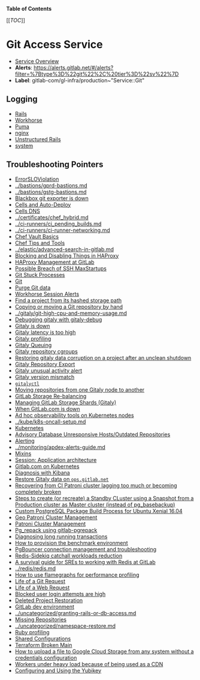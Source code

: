 <!-- MARKER: do not edit this section directly. Edit services/service-catalog.yml then run scripts/generate-docs -->

**Table of Contents**

[[_TOC_]]

# Git Access Service

* [Service Overview](https://dashboards.gitlab.net/d/git-main/git-overview)
* **Alerts**: <https://alerts.gitlab.net/#/alerts?filter=%7Btype%3D%22git%22%2C%20tier%3D%22sv%22%7D>
* **Label**: gitlab-com/gl-infra/production~"Service::Git"

## Logging

* [Rails](https://log.gprd.gitlab.net/goto/b368513b02f183a06d28c2a958b00602)
* [Workhorse](https://log.gprd.gitlab.net/goto/3ddd4ee7141ba2ec1a8b3bb0cb1476fe)
* [Puma](https://log.gprd.gitlab.net/goto/a2601cff0b6f000339e05cdb9deab58b)
* [nginx](https://log.gprd.gitlab.net/goto/8a5fb5820ec7c8daebf719c51fa00ce0)
* [Unstructured Rails](https://console.cloud.google.com/logs/viewer?project=gitlab-production&interval=PT1H&resource=gce_instance&advancedFilter=jsonPayload.hostname%3A%22git%22%0Alabels.tag%3D%22unstructured.production%22&customFacets=labels.%22compute.googleapis.com%2Fresource_name%22)
* [system](https://log.gprd.gitlab.net/goto/bd680ccb3c21567e47a821bbf52a7c09)

## Troubleshooting Pointers

* [ErrorSLOViolation](../alerts/ErrorSLOViolation.md)
* [../bastions/gprd-bastions.md](../bastions/gprd-bastions.md)
* [../bastions/gstg-bastions.md](../bastions/gstg-bastions.md)
* [Blackbox git exporter is down](../blackbox/blackbox-git-exporter.md)
* [Cells and Auto-Deploy](../cells/auto-deploy.md)
* [Cells DNS](../cells/dns.md)
* [../certificates/chef_hybrid.md](../certificates/chef_hybrid.md)
* [../ci-runners/ci_pending_builds.md](../ci-runners/ci_pending_builds.md)
* [../ci-runners/ci-runner-networking.md](../ci-runners/ci-runner-networking.md)
* [Chef Vault Basics](../config_management/chef-vault.md)
* [Chef Tips and Tools](../config_management/chef-workflow.md)
* [../elastic/advanced-search-in-gitlab.md](../elastic/advanced-search-in-gitlab.md)
* [Blocking and Disabling Things in HAProxy](../frontend/block-things-in-haproxy.md)
* [HAProxy Management at GitLab](../frontend/haproxy.md)
* [Possible Breach of SSH MaxStartups](../frontend/ssh-maxstartups-breach.md)
* [Git Stuck Processes](git-stuck-processes.md)
* [Git](git.md)
* [Purge Git data](purge-git-data.md)
* [Workhorse Session Alerts](workhorse-git-session-alerts.md)
* [Find a project from its hashed storage path](../gitaly/find-project-from-hashed-storage.md)
* [Copying or moving a Git repository by hand](../gitaly/git-copy-by-hand.md)
* [../gitaly/git-high-cpu-and-memory-usage.md](../gitaly/git-high-cpu-and-memory-usage.md)
* [Debugging gitaly with gitaly-debug](../gitaly/gitaly-debugging-tool.md)
* [Gitaly is down](../gitaly/gitaly-down.md)
* [Gitaly latency is too high](../gitaly/gitaly-latency.md)
* [Gitaly profiling](../gitaly/gitaly-profiling.md)
* [Gitaly Queuing](../gitaly/gitaly-rate-limiting.md)
* [Gitaly repository cgroups](../gitaly/gitaly-repos-cgroup.md)
* [Restoring gitaly data corruption on a project after an unclean shutdown](../gitaly/gitaly-repository-corruption.md)
* [Gitaly Repository Export](../gitaly/gitaly-repositry-export.md)
* [Gitaly unusual activity alert](../gitaly/gitaly-unusual-activity.md)
* [Gitaly version mismatch](../gitaly/gitaly-version-mismatch.md)
* [`gitalyctl`](../gitaly/gitalyctl.md)
* [Moving repositories from one Gitaly node to another](../gitaly/move-repositories.md)
* [GitLab Storage Re-balancing](../gitaly/storage-rebalancing.md)
* [Managing GitLab Storage Shards (Gitaly)](../gitaly/storage-sharding.md)
* [When GitLab.com is down](../incidents/when-gitlab-com-is-down.md)
* [Ad hoc observability tools on Kubernetes nodes](../kube/k8s-adhoc-observability.md)
* [../kube/k8s-oncall-setup.md](../kube/k8s-oncall-setup.md)
* [Kubernetes](../kube/kubernetes.md)
* [Advisory Database Unresponsive Hosts/Outdated Repositories](../monitoring/advisory_db-unresponsive-hosts.md)
* [Alerting](../monitoring/alerts_manual.md)
* [../monitoring/apdex-alerts-guide.md](../monitoring/apdex-alerts-guide.md)
* [Mixins](../monitoring/mixins.md)
* [Session: Application architecture](../onboarding/architecture.md)
* [Gitlab.com on Kubernetes](../onboarding/gitlab.com_on_k8s.md)
* [Diagnosis with Kibana](../onboarding/kibana-diagnosis.md)
* [Restore Gitaly data on `ops.gitlab.net`](../ops-gitlab-net/gitaly-restore.md)
* [Recovering from CI Patroni cluster lagging too much or becoming completely broken](../patroni-ci/recovering_patroni_ci_intense_lagging_or_replication_stopped.md)
* [Steps to create (or recreate) a Standby CLuster using a Snapshot from a Production cluster as Master cluster (instead of pg_basebackup)](../patroni/build_cluster_from_snapshot.md)
* [Custom PostgreSQL Package Build Process for Ubuntu Xenial 16.04](../patroni/custom_postgres_packages.md)
* [Geo Patroni Cluster Management](../patroni/geo-patroni-cluster.md)
* [Patroni Cluster Management](../patroni/patroni-management.md)
* [Pg_repack using gitlab-pgrepack](../patroni/pg_repack.md)
* [Diagnosing long running transactions](../patroni/postgres-long-running-transaction.md)
* [How to provision the benchmark environment](../patroni/provisioning_bench_env.md)
* [PgBouncer connection management and troubleshooting](../pgbouncer/pgbouncer-connections.md)
* [Redis-Sidekiq catchall workloads reduction](../redis/redis-sidekiq-catchall-workloads-reduction.md)
* [A survival guide for SREs to working with Redis at GitLab](../redis/redis-survival-guide-for-sres.md)
* [../redis/redis.md](../redis/redis.md)
* [How to use flamegraphs for performance profiling](../tutorials/how_to_use_flamegraphs_for_perf_profiling.md)
* [Life of a Git Request](../tutorials/overview_life_of_a_git_request.md)
* [Life of a Web Request](../tutorials/overview_life_of_a_web_request.md)
* [Blocked user login attempts are high](../uncategorized/blocked-user-logins.md)
* [Deleted Project Restoration](../uncategorized/deleted-project-restore.md)
* [GitLab dev environment](../uncategorized/dev-environment.md)
* [../uncategorized/granting-rails-or-db-access.md](../uncategorized/granting-rails-or-db-access.md)
* [Missing Repositories](../uncategorized/missing_repos.md)
* [../uncategorized/namespace-restore.md](../uncategorized/namespace-restore.md)
* [Ruby profiling](../uncategorized/ruby-profiling.md)
* [Shared Configurations](../uncategorized/shared-configurations.md)
* [Terraform Broken Main](../uncategorized/terraform-broken-main.md)
* [How to upload a file to Google Cloud Storage from any system without a credentials configuration](../uncategorized/upload-file-to-gcs-using-signed-url.md)
* [Workers under heavy load because of being used as a CDN](../uncategorized/workers-high-load.md)
* [Configuring and Using the Yubikey](../uncategorized/yubikey.md)
<!-- END_MARKER -->

<!-- ## Summary -->

<!-- ## Architecture -->

<!-- ## Performance -->

<!-- ## Scalability -->

<!-- ## Availability -->

<!-- ## Durability -->

<!-- ## Security/Compliance -->

<!-- ## Monitoring/Alerting -->

<!-- ## Links to further Documentation -->

